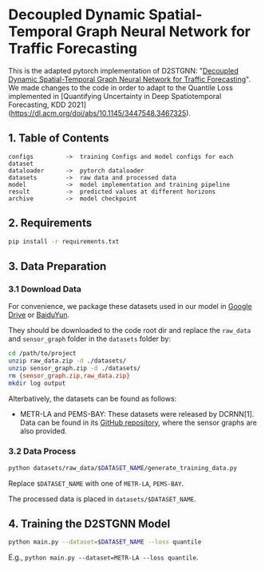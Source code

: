 # Decoupled Dynamic Spatial-Temporal Graph Neural Network for Traffic Forecasting

This is the adapted pytorch implementation of D2STGNN: "[Decoupled Dynamic Spatial-Temporal Graph Neural Network for Traffic Forecasting](https://arxiv.org/abs/2206.09112)". We made changes to the code in order to adapt to the Quantile Loss implemented in [Quantifying Uncertainty in Deep Spatiotemporal Forecasting, KDD 2021] (https://dl.acm.org/doi/abs/10.1145/3447548.3467325).

## 1. Table of Contents

```text
configs         ->  training Configs and model configs for each dataset
dataloader      ->  pytorch dataloader
datasets        ->  raw data and processed data
model           ->  model implementation and training pipeline
result          ->  predicted values at different horizons
archive         ->  model checkpoint
```

## 2. Requirements

```bash
pip install -r requirements.txt
```

## 3. Data Preparation

### 3.1 Download Data

For convenience, we package these datasets used in our model in [Google Drive](https://drive.google.com/drive/folders/1H3nl0eRCVl5jszHPesIPoPu1ODhFMSub?usp=sharing) or [BaiduYun](https://pan.baidu.com/s/1iFcKJ8qeCthyEgPEXYJ-rA?pwd=8888).

They should be downloaded to the code root dir and replace the `raw_data` and `sensor_graph` folder in the `datasets` folder by:

```bash
cd /path/to/project
unzip raw_data.zip -d ./datasets/
unzip sensor_graph.zip -d ./datasets/
rm {sensor_graph.zip,raw_data.zip}
mkdir log output
```

Alterbatively, the datasets can be found as follows:

- METR-LA and PEMS-BAY: These datasets were released by DCRNN[1]. Data can be found in its [GitHub repository](https://github.com/chnsh/DCRNN_PyTorch), where the sensor graphs are also provided.

### 3.2 Data Process

```bash
python datasets/raw_data/$DATASET_NAME/generate_training_data.py
```

Replace `$DATASET_NAME` with one of `METR-LA`, `PEMS-BAY`.

The processed data is placed in `datasets/$DATASET_NAME`.

## 4. Training the D2STGNN Model

```bash
python main.py --dataset=$DATASET_NAME --loss quantile
```

E.g., `python main.py --dataset=METR-LA --loss quantile`.